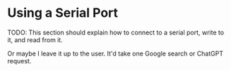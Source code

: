 # Using a Serial Port

TODO: This section should explain how to connect to a serial port, write to it, and read from it.

Or maybe I leave it up to the user. It'd take one Google search or ChatGPT request.